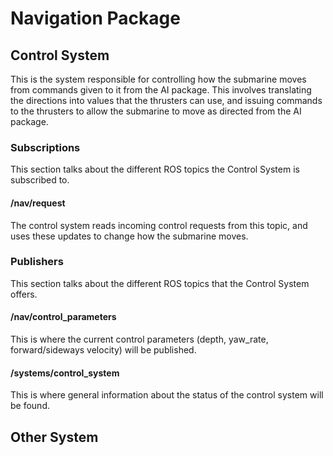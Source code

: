 # Navigation Package

## Control System
This is the system responsible for controlling how the submarine moves from commands given to it from the AI package. This involves translating the directions into values that the thrusters can use, and issuing commands to the thrusters to allow the submarine to move as directed from the AI package.

### Subscriptions
This section talks about the different ROS topics the Control System is subscribed to.

#### /nav/request
The control system reads incoming control requests from this topic, and uses these updates to change how the submarine moves.

### Publishers
This section talks about the different ROS topics that the Control System offers.

#### /nav/control_parameters
This is where the current control parameters (depth, yaw_rate, forward/sideways velocity) will be published.

#### /systems/control_system
This is where general information about the status of the control system will be found.

## Other System